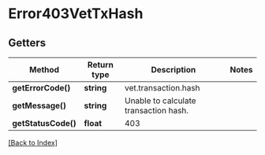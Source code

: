 # Error403VetTxHash

## Getters

Method | Return type | Description | Notes
------------ | ------------- | ------------- | -------------
**getErrorCode()** | **string** | vet.transaction.hash |
**getMessage()** | **string** | Unable to calculate transaction hash. |
**getStatusCode()** | **float** | 403 |

[[Back to Index]](../index.md)

